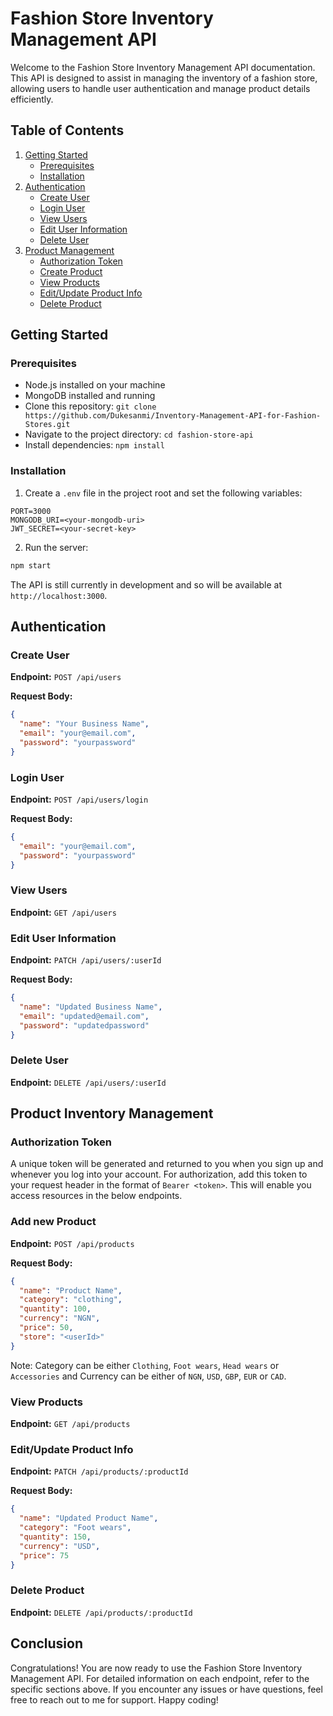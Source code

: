 # Fashion Store Inventory Management API

Welcome to the Fashion Store Inventory Management API documentation. This API is designed to assist in managing the inventory of a fashion store, allowing users to handle user authentication and manage product details efficiently.

## Table of Contents

1. [Getting Started](#getting-started)
   - [Prerequisites](#prerequisites)
   - [Installation](#installation)
2. [Authentication](#authentication)
   - [Create User](#create-user)
   - [Login User](#login-user)
   - [View Users](#view-users)
   - [Edit User Information](#edit-user-information)
   - [Delete User](#delete-user)
3. [Product Management](#product-management)
   - [Authorization Token](#authorization-token)
   - [Create Product](#create-product)
   - [View Products](#view-products)
   - [Edit/Update Product Info](#editupdate-product-info)
   - [Delete Product](#delete-product)

## Getting Started

### Prerequisites

- Node.js installed on your machine
- MongoDB installed and running
- Clone this repository: `git clone https://github.com/Dukesanmi/Inventory-Management-API-for-Fashion-Stores.git`
- Navigate to the project directory: `cd fashion-store-api`
- Install dependencies: `npm install`

### Installation

1. Create a `.env` file in the project root and set the following variables:

```
PORT=3000
MONGODB_URI=<your-mongodb-uri>
JWT_SECRET=<your-secret-key>
```

2. Run the server:

```bash
npm start
```

The API is still currently in development and so will be available at `http://localhost:3000`.

## Authentication 

### Create User

**Endpoint:** `POST /api/users`

**Request Body:**

```json
{
  "name": "Your Business Name",
  "email": "your@email.com",
  "password": "yourpassword"
}
```

### Login User

**Endpoint:** `POST /api/users/login`

**Request Body:**

```json
{
  "email": "your@email.com",
  "password": "yourpassword"
}
```

### View Users

**Endpoint:** `GET /api/users`

### Edit User Information

**Endpoint:** `PATCH /api/users/:userId`

**Request Body:**

```json
{
  "name": "Updated Business Name",
  "email": "updated@email.com",
  "password": "updatedpassword"
}
```

### Delete User

**Endpoint:** `DELETE /api/users/:userId`



## Product Inventory Management

### Authorization Token 
A unique token will be generated and returned to you when you sign up and whenever you log into your account. For authorization, add this token to your request header in the format of `Bearer <token>`. This will enable you access resources in the below endpoints.

### Add new Product

**Endpoint:** `POST /api/products`

**Request Body:**

```json
{
  "name": "Product Name",
  "category": "clothing",
  "quantity": 100,
  "currency": "NGN",
  "price": 50,
  "store": "<userId>"
}
```
Note: Category can be either `Clothing`, `Foot wears`, `Head wears` or `Accessories` and Currency can be either of `NGN`, `USD`, `GBP`, `EUR` or `CAD`.

### View Products

**Endpoint:** `GET /api/products`

### Edit/Update Product Info

**Endpoint:** `PATCH /api/products/:productId`

**Request Body:**

```json
{
  "name": "Updated Product Name",
  "category": "Foot wears",
  "quantity": 150,
  "currency": "USD",
  "price": 75
}
```

### Delete Product

**Endpoint:** `DELETE /api/products/:productId`

## Conclusion

Congratulations! You are now ready to use the Fashion Store Inventory Management API. For detailed information on each endpoint, refer to the specific sections above. If you encounter any issues or have questions, feel free to reach out to me for support. Happy coding!
